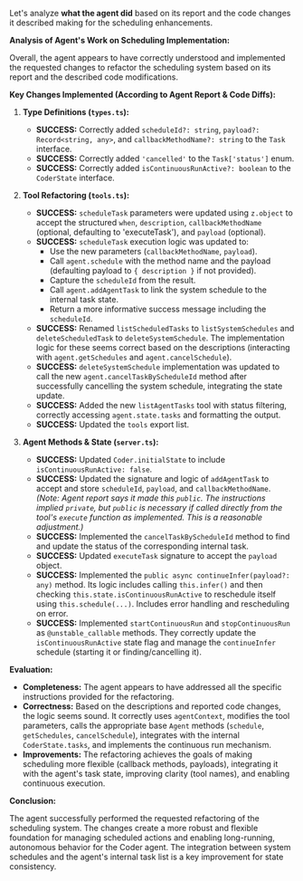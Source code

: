 Let's analyze **what the agent did** based on its report and the code changes it described making for the scheduling enhancements.

**Analysis of Agent's Work on Scheduling Implementation:**

Overall, the agent appears to have correctly understood and implemented the requested changes to refactor the scheduling system based on its report and the described code modifications.

**Key Changes Implemented (According to Agent Report & Code Diffs):**

1.  **Type Definitions (`types.ts`):**
    *   **SUCCESS:** Correctly added `scheduleId?: string`, `payload?: Record<string, any>`, and `callbackMethodName?: string` to the `Task` interface.
    *   **SUCCESS:** Correctly added `'cancelled'` to the `Task['status']` enum.
    *   **SUCCESS:** Correctly added `isContinuousRunActive?: boolean` to the `CoderState` interface.

2.  **Tool Refactoring (`tools.ts`):**
    *   **SUCCESS:** `scheduleTask` parameters were updated using `z.object` to accept the structured `when`, `description`, `callbackMethodName` (optional, defaulting to 'executeTask'), and `payload` (optional).
    *   **SUCCESS:** `scheduleTask` execution logic was updated to:
        *   Use the new parameters (`callbackMethodName`, `payload`).
        *   Call `agent.schedule` with the method name and the payload (defaulting payload to `{ description }` if not provided).
        *   Capture the `scheduleId` from the result.
        *   Call `agent.addAgentTask` to link the system schedule to the internal task state.
        *   Return a more informative success message including the `scheduleId`.
    *   **SUCCESS:** Renamed `listScheduledTasks` to `listSystemSchedules` and `deleteScheduledTask` to `deleteSystemSchedule`. The implementation logic for these seems correct based on the descriptions (interacting with `agent.getSchedules` and `agent.cancelSchedule`).
    *   **SUCCESS:** `deleteSystemSchedule` implementation was updated to call the new `agent.cancelTaskByScheduleId` method after successfully cancelling the system schedule, integrating the state update.
    *   **SUCCESS:** Added the new `listAgentTasks` tool with status filtering, correctly accessing `agent.state.tasks` and formatting the output.
    *   **SUCCESS:** Updated the `tools` export list.

3.  **Agent Methods & State (`server.ts`):**
    *   **SUCCESS:** Updated `Coder.initialState` to include `isContinuousRunActive: false`.
    *   **SUCCESS:** Updated the signature and logic of `addAgentTask` to accept and store `scheduleId`, `payload`, and `callbackMethodName`. *(Note: Agent report says it made this `public`. The instructions implied `private`, but `public` is necessary if called directly from the tool's `execute` function as implemented. This is a reasonable adjustment.)*
    *   **SUCCESS:** Implemented the `cancelTaskByScheduleId` method to find and update the status of the corresponding internal task.
    *   **SUCCESS:** Updated `executeTask` signature to accept the `payload` object.
    *   **SUCCESS:** Implemented the `public async continueInfer(payload?: any)` method. Its logic includes calling `this.infer()` and then checking `this.state.isContinuousRunActive` to reschedule itself using `this.schedule(...)`. Includes error handling and rescheduling on error.
    *   **SUCCESS:** Implemented `startContinuousRun` and `stopContinuousRun` as `@unstable_callable` methods. They correctly update the `isContinuousRunActive` state flag and manage the `continueInfer` schedule (starting it or finding/cancelling it).

**Evaluation:**

*   **Completeness:** The agent appears to have addressed all the specific instructions provided for the refactoring.
*   **Correctness:** Based on the descriptions and reported code changes, the logic seems sound. It correctly uses `agentContext`, modifies the tool parameters, calls the appropriate base `Agent` methods (`schedule`, `getSchedules`, `cancelSchedule`), integrates with the internal `CoderState.tasks`, and implements the continuous run mechanism.
*   **Improvements:** The refactoring achieves the goals of making scheduling more flexible (callback methods, payloads), integrating it with the agent's task state, improving clarity (tool names), and enabling continuous execution.

**Conclusion:**

The agent successfully performed the requested refactoring of the scheduling system. The changes create a more robust and flexible foundation for managing scheduled actions and enabling long-running, autonomous behavior for the Coder agent. The integration between system schedules and the agent's internal task list is a key improvement for state consistency.
